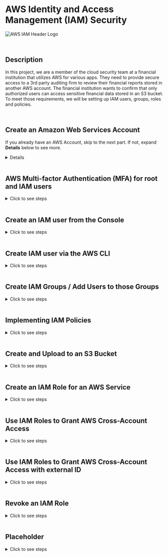 # AWS Identity and Access Management (IAM) Security

![AWS IAM Header Logo](https://github.com/Manny-D/AWS-Security-Identity-and-Access-Management-IAM-/assets/99146530/64c5255b-957d-4136-9356-f5427f9ce4a4)

<br>

## Description 

In this project, we are a member of the cloud security team at a financial institution that utilizes AWS for various apps. They need to provide secure access to a 3rd party auditing firm to review their financial reports stored in another AWS account. The financial institution wants to confirm that only authorized users can access sensitive financial data stored in an S3 bucket. To meet those requirements, we will be setting up IAM users, groups, roles and policies. 

<br>

## Create an Amazon Web Services Account

If you already have an AWS Account, skip to the next part. If not, expand <b>Details</b> below to see more.

<details>
<summary>Details</summary>
 
<br>  

If you do not already have an AWS account, navigate to the following page to create one [https://aws.amazon.com/free](https://aws.amazon.com/free) and click on either Complete Signup or Create a Free Account.

![AWS Sign Up](https://github.com/Manny-D/Virtual-Private-Cloud-VPC/assets/99146530/60c3c592-9e8a-44d5-a7c8-74284d8cdc30)

When on the <b>Contact Information</b> page, select <b>Personal</b> for the Account type.
 
![Account Type](https://github.com/Manny-D/Virtual-Private-Cloud-VPC/assets/99146530/feaadbb9-de42-4ebb-b6c0-6901c0337891)

<b>Note</b>: you will be prompted to enter in credit card info. This is for identity verification and the card will only be charged if you exceed the Free Tier limits.

![CC](https://github.com/Manny-D/Virtual-Private-Cloud-VPC/assets/99146530/d31dd4ae-82db-4079-bdd0-c69649451c52)

Next you will be prompted to confirm your identity via a SMS code, then will be taken to the <b>Select a support plan</b> page, leave it at <b>Basic support - Free</b> and click <b>Complete sign up</b>.

![Free Tier](https://github.com/Manny-D/Virtual-Private-Cloud-VPC/assets/99146530/81256aff-4cfc-4697-8334-2cef1eef592c)

Sign up completed! Click on <b>Go to the AWS Management Console</b>.

![Sign up congrats](https://github.com/Manny-D/Virtual-Private-Cloud-VPC/assets/99146530/d60ae22b-4e1d-4235-9b3d-f30a36ec67aa)

Login to the AWS Management Console using the (default) <b>Root user</b> option. 

![Root user](https://github.com/Manny-D/Virtual-Private-Cloud-VPC/assets/99146530/f25d606b-96dd-42d9-85b3-a845951d3244)
</details>

<br>

## AWS Multi-factor Authentication (MFA) for root and IAM users

<details>
<summary>Click to see steps</summary>

<br>

When creating a new AWS account, the initial user provisioned is the <b>root user</b>. It is a best practice to not use this account for daily tasks because if it gets compromised, you will likely loose access to the account, among other things! We should create another user with full admin privileges. However, for the purposes of this section of the project, we will continue using the <b>root user</b> and secure it with another of layer of protection by enabling <b>AWS MFA</b>. 

<br>

Start by clicking on your Account name (towards the top right) -> click on <b>Security credentials</b>:

![Security credentials](https://github.com/Manny-D/AWS-Security-Identity-and-Access-Management-IAM-/assets/99146530/8349a51b-6ca5-42aa-bb16-199ee1bfaf87)

Click <b>Assign MFA</b>:

![Assign MFA](https://github.com/Manny-D/AWS-Security-Identity-and-Access-Management-IAM-/assets/99146530/e52a2f1c-2f33-467f-bcbd-696b8065b4e3)

Enter a <b>Device name</b> - ex. AWSIAMProject

![Select MFA device](https://github.com/Manny-D/AWS-Security-Identity-and-Access-Management-IAM-/assets/99146530/c21095d3-a549-440c-98f2-db5c4b456049)

In the next section, <b>MFA device</b>, leave it at <b>Authenticator app</b> and click <b>Next</b>. 

![MFA Device](https://github.com/Manny-D/AWS-Security-Identity-and-Access-Management-IAM-/assets/99146530/d4967607-6ffa-4717-a20b-f023a315eee2)

On the <b>Set up device</b> page:

![Authenticator app](https://github.com/Manny-D/AWS-Security-Identity-and-Access-Management-IAM-/assets/99146530/34365c25-9891-4804-9dbf-48bd41596b1d)

- If you don't have an authenticator app, click on the [See a list of compatible applications](https://aws.amazon.com/iam/features/mfa/?audit=2019q1) link to obtain one.
- Click on <b>Show secret key</b> and scan the QR code that appears with the app you're using.
- The app provides codes one at a time. Enter the first one in the <b>MFA code 1</b> field.
- When it updates, enter the new one in the <b>MFA code 2</b> field.
- Press <b>Add MFA</b>. 

All set.

![My security credentials](https://github.com/Manny-D/AWS-Security-Identity-and-Access-Management-IAM-/assets/99146530/1db7ecc7-6574-4721-829d-9f836b4a81f4)

Now logout of your account, then log back in to test AWS MFA with your root user account. 

![MFA code login](https://github.com/Manny-D/AWS-Security-Identity-and-Access-Management-IAM-/assets/99146530/e79d5910-1968-4a3c-916c-7ba5608837ed)

</details>
 
<br>  

## Create an IAM user from the Console

<details>
<summary>Click to see steps</summary>

<br>

To align with the best security practice of least privilege, we will now create an IAM user with admin privileges to use for the remainder of the project, instead of the root user. 

<br>

From the AWS Console search bar, type IAM and click on <b>IAM</b>.

![IAM Service](https://github.com/Manny-D/Identity-and-Access-Management-IAM-Security/assets/99146530/a355e551-3137-43ee-bdd8-8437a58984a0)

This account doesn't have any users yet. So lets add one.

![IAM Dashboard](https://github.com/Manny-D/Identity-and-Access-Management-IAM-Security/assets/99146530/8392686f-a336-4dbc-9154-de2ccd759886)

On the left pane, under <b>Access management</b>, click on <b>Users</b> and on the next page, click on <b>Create user</b>.

![Create user](https://github.com/Manny-D/Identity-and-Access-Management-IAM-Security/assets/99146530/1fb7daef-a7d0-40c0-b1fc-6ab0f48be16b)

On the <b>Specify user details</b> page, under <b>User details</b>, do the following:

![Specifiy User Details ](https://github.com/Manny-D/Identity-and-Access-Management-IAM-Security/assets/99146530/5bfd13f7-82f4-432f-a5fd-5369476b891a)

- <b>User name</b>: <b>SecurityTeamAdmin</b>
- <b>Provide user access to to the AWS Management Console - optional</b>: tick the box
- <b>Are you providing console access to a person?</b>: tick the <b>I want to create an IAM user</b> radio button
- <b>Console password</b>: (create a password and take note of it)
- <b>User must create a new password at next sign-in - Recommended</b>: uncheck this box
     - this is a best practice and should be used under normal circumstances
- Click <b>Next</b>

<br>

On the <b>Set permissions</b> page, tick the <b>Attach policies directly</b> radio button.

![Set permissions](https://github.com/Manny-D/Identity-and-Access-Management-IAM-Security/assets/99146530/a5da3735-87e8-426c-82dd-00ec3fa5ab56)

Under <b>Permissions policies</b>, select the following:
- <b>AdministratorAccess</b>

![Admin Access](https://github.com/Manny-D/Identity-and-Access-Management-IAM-Security/assets/99146530/a16b9791-5a82-490b-af23-20961f516022)

- <b>AWSAccountManagementFullAccess</b> and <b>IAMUserChangePassword</b> (it's faster to search for and add them), then click <b>Next</b>.

![AWS Account Mgmt Full Access](https://github.com/Manny-D/Identity-and-Access-Management-IAM-Security/assets/99146530/d4266e98-c03f-4c23-afd8-8ccb0cb1f052)

Review your settings and click <b>Create user</b>.

![Review and create user](https://github.com/Manny-D/Identity-and-Access-Management-IAM-Security/assets/99146530/d37df096-e9a0-4a73-be7d-6016ed782fdc)

Once created, be sure to note the <b>Console sign-in URL</b>, as we'll be using this to login to the AWS Console moving forward.  

![User created](https://github.com/Manny-D/Identity-and-Access-Management-IAM-Security/assets/99146530/56f8c6a4-faab-4adf-81e5-2757d279fc83)

Test the login of the new IAM user to confirm it's working.

![IAM user test login](https://github.com/Manny-D/Identity-and-Access-Management-IAM-Security/assets/99146530/eca22b59-8c09-4e7d-81b2-4542eb625a6f)

Once logged in, you should notice the user name has changed (see top right of the AWS Console).

![IAM user closeup](https://github.com/Manny-D/Identity-and-Access-Management-IAM-Security/assets/99146530/b82791fb-fd66-48ad-a164-9b9a14acb0a9)

![New IAM user login](https://github.com/Manny-D/Identity-and-Access-Management-IAM-Security/assets/99146530/18437b17-96d6-45cb-952f-c69b83ce0c85)



<br>

</details>
 
<br>

## Create IAM user via the AWS CLI

<details>
<summary>Click to see steps</summary>

<br>

In this section we, will be using the AWS CLI via our own computer. For the purposes of this project, we will not cover the install process, but you can find instructions on Amazon's site located [here](https://docs.aws.amazon.com/cli/latest/userguide/getting-started-install.html).

In order to utilize the AWS CLI, we need to create <b>Access keys</b> to send programmatic calls from our computer. 

<b>Note 1</b>: You can only have a maximum of 2 access keys at a time. <br>
<b>Note 2</b>: It's against best practice to create access keys via the root account. 

<br>

### Create Access Keys

From the AWS console, click on your login name (towards the top right) -> click on <b>Security credentials</b>.

![Security credentials 2](https://github.com/Manny-D/Identity-and-Access-Management-IAM-Security/assets/99146530/a708be3c-e955-45a9-a203-4d88f4594b22)

Scroll down to <b>Access keys</b> and click <b>Create access key</b>.

![Access keys](https://github.com/Manny-D/Identity-and-Access-Management-IAM-Security/assets/99146530/0abf5180-1181-4ef1-ac42-1c9848e96adc)

On the <b>Access key best practices & alternatives</b> page under <b>Use case</b>, do the following:
  
![Create access key](https://github.com/Manny-D/Identity-and-Access-Management-IAM-Security/assets/99146530/85a57373-fc5d-4702-9e87-e6b7d2e95aa9)

- Tick the <b>Command Line Interface (CLI)</b>.
- Put a check in <b>I understand the above recommendation and want to proceed to create an access key</b>.
- Click <b>Next</b>.

<br>

For <b>Set description tag - optional</b>, you can skip, or enter <b>For CLI access</b>, then click <b>Create access key</b>.

![Tag](https://github.com/Manny-D/Identity-and-Access-Management-IAM-Security/assets/99146530/f896c206-6bb4-433c-a34f-7382a4ed0a60)

Document both keys, as you will not be able to retrieve them after seeing them here. <br> 
You may want to download the .csv file for safe keeping. <br>
Once you have both keys saved somewhere, click <b>Done</b>. 

![Access key](https://github.com/Manny-D/Identity-and-Access-Management-IAM-Security/assets/99146530/8e3c80e8-06f5-4d9a-b4ae-191ca479eba5)

<br>

### Create Users

Open your computer's CLI and lets check to confirm the installed AWS CLI Version, enter:

```
aws --version
```

<b>Note</b>: I am using a Mac, so my screenshots are in iTerm2.

![AWS Version](https://github.com/Manny-D/Identity-and-Access-Management-IAM-Security/assets/99146530/1470e505-d9e0-4450-9da7-009a3249f54e)

To access the SecurityTeamAdmin account via the CLI, we need to configure it using the <b>Access keys</b> created above. 

```
aws configure
```

Grab those keys and in your CLI, do the following:

![aws configure](https://github.com/Manny-D/Identity-and-Access-Management-IAM-Security/assets/99146530/4a13f6bf-6ab1-4c19-a05d-1689de5c621f)

- <b>AWS Access Key ID</b> and <b>AWS Secret Access Key</b>: Copy / Paste the keys when prompted.
- <b>Default region name</b>: To check, via the AWS Console, click on the State to the left of your account and you'll see it listed.
   - eg. US East (N. Virginia) <b>us-east-1</b>
- <b>Default output [text]</b>: Type <b>text</b>

<br>

Now let's create some users! Enter the following to create a user:

```
aws iam create-user --user-name (enter username here)
```

Try the above for the users: Matt, Sarah and Deborah.

![Create users](https://github.com/Manny-D/Identity-and-Access-Management-IAM-Security/assets/99146530/c2f7f019-a9cc-43b1-8c42-fd3335838489)

Go back to the <b>AWS Console</b> in your browser to confirm they were created. Navigate to <b>IAM</b>, under <b>Access Management</b>, click on <b>Users</b>.

![User in AWS IAM Users](https://github.com/Manny-D/Identity-and-Access-Management-IAM-Security/assets/99146530/2b55cb05-e203-4671-8b28-77a6d4ab1316)

</details>
 
<br>


## Create IAM Groups / Add Users to those Groups

<details>
<summary>Click to see steps</summary>

<br>

Utilizing IAM groups allows easy management of users' permissions. Users assigned to an IAM group automatically inherit the permissions of the group. 

<br>

### Create IAM Group via the Console

From the IAM Dashboard, under <b>Access management</b> -> click on <b>User groups</b> -> click <b>Create group</b>.

![image](https://github.com/Manny-D/Identity-and-Access-Management-IAM-Security/assets/99146530/5a06eee5-e692-4652-ada4-761b183289c5)

Under <b>Name the group</b>, name it <b>AdminGroup</b> and add <b>Deborah</b> and <b>SecurityTeamAdmin</b>.

![Create user group](https://github.com/Manny-D/Identity-and-Access-Management-IAM-Security/assets/99146530/fb002267-c570-43d8-b366-2ad23fad61de)

Under <b>Attach permissions policies - Optional</b>: 

![Attach perm policies](https://github.com/Manny-D/Identity-and-Access-Management-IAM-Security/assets/99146530/5a1407c2-6b71-4276-90e8-67a0bd399f85)

- Search for / put a check mark next to the </b>AdministratorAccess Policy name</b>.
- Click <b>Create user group</b>.

<br>

Once created, click on <b>View group</b> or the <b>Group name</b> to view more details. 

![User group created](https://github.com/Manny-D/Identity-and-Access-Management-IAM-Security/assets/99146530/344b447c-f4bc-492c-aedc-0885d810c2ad)

![Group Summary](https://github.com/Manny-D/Identity-and-Access-Management-IAM-Security/assets/99146530/3c75772c-6cdd-4978-95c5-3cb372d0d3ea)

If you recall, we created Deborah via the AWS CLI, so she had no permissions assigned. 

Since we added her to a group, she should inherit the group's permissions. Click on her name to confirm.

![Deborah Summary](https://github.com/Manny-D/Identity-and-Access-Management-IAM-Security/assets/99146530/d3c2c31e-4836-46c5-98c0-4c7fe85e6808)

<br>

### Create IAM Group via AWS CLI

Let's create a group via the CLI that will have access to S3 buckets. 

First let's create the group using the following.

```
aws iam create-group --group-name CloudSecurityTeam
```

![CST creation in AWS CLI](https://github.com/Manny-D/Identity-and-Access-Management-IAM-Security/assets/99146530/e78eeccc-b249-4bd4-9f05-47bfc47affdc)

From the IAM Dashboard, under <b>Access management</b> -> <b>User groups</b> -> we should see <b>CloudSecurityTeam</b> but there are errors! 

![CloudSecurityTeam Group](https://github.com/Manny-D/Identity-and-Access-Management-IAM-Security/assets/99146530/4bbec405-25e3-4cf5-b11c-e796e08ace3f)

This is because we haven't assigned any Users nor Permissions as of yet. 

<br>

To take care of that, we'll add Matt and Sarah to that group via the AWS CLI using:

```
aws iam add-user-to-group --group-name CloudSecurityTeam --user-name (enter username here)
```

![CLI add users to CST group](https://github.com/Manny-D/Identity-and-Access-Management-IAM-Security/assets/99146530/d4d610e9-63e2-4283-9001-6fc8ec0d4b51)

Check the IAM Dashboard again under <b>Access management</b> -> <b>User groups</b> -> we should see <b>CloudSecurityTeam</b> now has 2 members.

![CST Members](https://github.com/Manny-D/Identity-and-Access-Management-IAM-Security/assets/99146530/bca38037-f687-4641-8e29-d79e29b7d842)

Click on <b>CloudSecurityTeam Group name</b> to confirm.

![CST Summary Members](https://github.com/Manny-D/Identity-and-Access-Management-IAM-Security/assets/99146530/c0706cc9-c3d9-4a63-8a1a-a60c682326dc)

<br>

Finally, we'll attach the S3 Full Access policy to this group. We need the policy's <b>Amazon Resource Name (ARN)</b>, which is the resource's unique identifier in AWS. 

To do this, go back to the IAM Dashboard and navigate to <b>Access management</b> -> <b>Policies</b> -> filter by / search for <b>S3FullAccess</b>. 

![S3 Policy](https://github.com/Manny-D/Identity-and-Access-Management-IAM-Security/assets/99146530/a6722d2a-913a-4933-8e56-99914c422369)

Click on <b>AmazonS3FullAccess</b> and copy the displayed <b>ARN</b>. 

![S3 ARN](https://github.com/Manny-D/Identity-and-Access-Management-IAM-Security/assets/99146530/dd732a6c-5613-4575-9641-03fe688f7ce6)

With that in mind, use the following command in your CLI:

```
aws iam attach-group-policy --group-name CloudSecurityTeam --policy-arn "arn:aws:iam::aws:policy/AmazonS3FullAccess"
```

![S3 ARN CLI](https://github.com/Manny-D/Identity-and-Access-Management-IAM-Security/assets/99146530/b16656af-ba2b-4941-94ee-71e8fe34982e)

Check the IAM Dashboard again under <b>Access management</b> -> <b>User groups</b> -> check the <b>CloudSecurityTeam User group</b>. You may need to refresh them.

![CST Permission assigned](https://github.com/Manny-D/Identity-and-Access-Management-IAM-Security/assets/99146530/f23d1b00-503d-4674-98ff-2ab8772a6b4a)

Click the <b>CloudSecurityTeam Group name</b> -> <b>Permissions</b> tab -> <b>Permissions policies</b>.

Confirm the <b>AmazonS3FullAccess Policy name</b> appears. You may need to refresh for it to appear.  

![CST Summary Perm Pol](https://github.com/Manny-D/Identity-and-Access-Management-IAM-Security/assets/99146530/cc27a5d1-aa9c-4360-bb56-d2124e06bdd6)

</details>

<br>

## Implementing IAM Policies

<details>
<summary>Click to see steps</summary>

<br>

<b>IAM Policies</b> define access permissions in AWS. For more granular control, you can create <b>Customer-managed</b> policies which are written in Java-Script Object Notation (JSON). If you are not familiar with JSON, you can create them via the visual editor. 

In this section, we'll be creating a <b>Customer-managed</b> policy that allows Read only for IAM.

<br>

In the IAM Dashboard under <b>Access management</b> -> click <b>Policies</b> -> <b>Create Policy</b>.

![Create policy](https://github.com/Manny-D/Identity-and-Access-Management-IAM-Security/assets/99146530/48ae69da-3b19-4877-acc4-187df4785475)

We'll utilize the <b>Visual</b> editor here. Under <b>Service</b> select <b>IAM</b>.

![Specify permissions - IAM](https://github.com/Manny-D/Identity-and-Access-Management-IAM-Security/assets/99146530/8f506c0c-d72c-4d84-9319-28ab89971071)

Under the <b>Actions allowed</b> section that appears, expand <b>Read</b> and add a check to <b>All read actions</b>.

![Access level](https://github.com/Manny-D/Identity-and-Access-Management-IAM-Security/assets/99146530/3fefd9bd-0746-4787-b191-7e3d369647e0)

In the <b>Resources</b> section that appears, we can be specific on which resource(s) we want to grant Read access to. 

![Resources - Specific](https://github.com/Manny-D/Identity-and-Access-Management-IAM-Security/assets/99146530/7d16e95d-2adf-4674-8ae8-f40c7fe38ebb)

If you're curious as to what the JSON code looks like, scroll back to the top and click on <b>JSON</b>.

![Resources - JSON ex](https://github.com/Manny-D/Identity-and-Access-Management-IAM-Security/assets/99146530/766fc13c-0d3d-4ca4-b1b4-14a9866acf29)

Click the <b>Visual</b> button again -> scroll back down to the <b>Resources</b> section -> tick the <b>All</b> radio button -> click <b>Next</b>.

![Resources - All](https://github.com/Manny-D/Identity-and-Access-Management-IAM-Security/assets/99146530/6c4821fe-2ab8-4988-86d1-f51ad6fc5d33)

On the <b>Review and create</b> page, under <b>Policy details</b>, do the following:  

![Policy - Review and create](https://github.com/Manny-D/Identity-and-Access-Management-IAM-Security/assets/99146530/a83d3ed5-b6b2-487e-a25a-9a87521d2451)

- <b>Policy name</b>: <b>IAMReadPolicy</b>
- <b>Description - optional</b>: <b>Read access to IAM</b>
- Scroll down and click on <b>Create policy</b> (not pictured)

<br>

Once created, on the <b>Policies</b> page -> click <b>Filter by Type</b> -> select <b>Customer managed</b>.

![Post Policy Creation - Filter by Type](https://github.com/Manny-D/Identity-and-Access-Management-IAM-Security/assets/99146530/4897fe30-b0ec-41ba-ab64-2f6d29a26fe0)

The <b>IAMReadPolicy</b> should be listed -> click radio button to the left of it -> click <b>Actions</b> and select Attach. 

![Action Attach](https://github.com/Manny-D/Identity-and-Access-Management-IAM-Security/assets/99146530/4c006da6-f729-4b51-82fb-6dab1f6892ab)

On the <b>Attach as a permissions policy</b> page, under <b>IAM Entities</b>, select <b>CloudSecurityTeam</b> -> click <b>Attach policy</b>

![Attach as a permissions policy](https://github.com/Manny-D/Identity-and-Access-Management-IAM-Security/assets/99146530/c0802646-68d1-4829-9b4b-3887fa103d63)

Let's confirm it was attached to the <b>CloudSecurityTeam</b> group. 

In the IAM Dashboard under <b>Access management</b> -> click <b>User groups</b> -> click <b>CloudSecurityTeam</b>.

![Confirm Policy Attached](https://github.com/Manny-D/Identity-and-Access-Management-IAM-Security/assets/99146530/e02ff7d0-6cbe-47b3-b45f-5e6a3f264c24)

Click on the <b>Permissions</b> tab. 

![IAMReadPolicy added](https://github.com/Manny-D/Identity-and-Access-Management-IAM-Security/assets/99146530/53cf6de3-394a-4961-85ac-17f571955879)

Now, in addition to the <b>AmazonS3FullAccess</b> policy added earlier, we should now see the <b>Customer-managed</b> policy (<b>IAMReadPolicy</b>) we just created / attached!

</details>

<br>

## Create and Upload to an S3 Bucket

<details>
<summary>Click to see steps</summary>

<br>

A Simple Storage Service (S3) bucket is a container for objects stored in Amazon. Any number of objects can be stored in a bucket and you can have up to 100 buckets in your account. 

<br>

From the AWS Console search bar, search for s3 and click on <b>S3</b>.

![Search S3](https://github.com/Manny-D/Identity-and-Access-Management-IAM-Security/assets/99146530/9490ee47-e6b2-4937-b3f7-2cfd9dd4cc28)

Click on <b>Create bucket</b>.

![Create bucket](https://github.com/Manny-D/Identity-and-Access-Management-IAM-Security/assets/99146530/546c85cd-7fc1-46bc-af86-3f27215453b7)

Under <b>General configuration</b>, do the following: 

![Bucket Name](https://github.com/Manny-D/Identity-and-Access-Management-IAM-Security/assets/99146530/506fa220-fd45-4a45-adcb-08c1e4526fe4)

- <b>Bucket name</b>: (enter a unique name)
- Leave all remaining section settings at their defaults
- Scroll down and click <b>Create bucket</b> (not pictured)

<br>

Once created, click on the bucket <b>Name</b>.

![S3 Bucket](https://github.com/Manny-D/Identity-and-Access-Management-IAM-Security/assets/99146530/c6849ad8-e284-4d7f-a19e-2b7567ede1d3)

Click up <b>Upload</b>.

![Upload](https://github.com/Manny-D/Identity-and-Access-Management-IAM-Security/assets/99146530/7b2f98e9-87fc-4ff2-968e-dbd2ec985818)

Click <b>Add files</b> -> select any files you want to test with.

![Add files](https://github.com/Manny-D/Identity-and-Access-Management-IAM-Security/assets/99146530/a082bf13-887f-4c6e-b589-2c52630cdb70)

Confirm your selected files are visible under <b>Files and folders</b> -> click <b>Upload</b>.

![Uploaded files](https://github.com/Manny-D/Identity-and-Access-Management-IAM-Security/assets/99146530/4eb8cd39-a2be-4045-ba57-7206efbf6dc9)

Great work!

![Upload successful](https://github.com/Manny-D/Identity-and-Access-Management-IAM-Security/assets/99146530/9f0c2956-4a9f-439f-adaf-a3a7a14de11f)

</details>

<br>

## Create an IAM Role for an AWS Service

<details>
<summary>Click to see steps</summary>

<br>

I AM Roles can be assigned to entities you trust. They have specific permissions and are valid for a short duration. So they are considered a best practice, as they provide temprary credentials that do not need to be rotated. 

<br>

Navigate back to the <b>IAM Dashboard</b>, under <b>Access management</b> -> click on <b>Roles</b> -> click <b>Create role</b>.

![Create role](https://github.com/Manny-D/Identity-and-Access-Management-IAM-Security/assets/99146530/298f997e-47b9-4157-bcd8-7a0ad51b76be)

<b>Note</b>: 2 default Roles already exist - <b>AWS ServiceRoleForSupport</b> and <b>AWSServiceRoleForTrustedAdvisor</b>.

<br>

Under <b>Trusted entity type</b>, leave the default <b>AWS service</b> ticked, as we'll be communicating between 2 AWS services. 

Scroll down to <b>Use case</b> -> select <b>EC2</b> -> scroll down and click <b>Next</b> (not shown). 

![trusted entity - EC2](https://github.com/Manny-D/Identity-and-Access-Management-IAM-Security/assets/99146530/e268d737-bd3b-47fe-ab5b-0ec409f05796)

On the <b>Add permission</b> page, under <b>Permission policies</b>, search for <b>AmazonS3FullAccess</b> -> select it -> click <b>Next</b>.

![Add Permission S3FullAccess](https://github.com/Manny-D/Identity-and-Access-Management-IAM-Security/assets/99146530/d7cc5e97-4e97-48ec-8d1e-c1dc579f9933)

This allows the EC2 service to communicate with the S3 service.

<br>

On the <b>Name, review, and create</b> page, under <b>Role details</b> do the following:

![Name review and create](https://github.com/Manny-D/Identity-and-Access-Management-IAM-Security/assets/99146530/d73f9254-97ac-45e2-9fad-999a8be5d060)

- <b>Role name</b>: <b>EC2toS3Role</b>
- <b>Description</b>: (leave the default entry)
- Scroll down and click <b>Create role</b> (not pictured)

<br>

The <b>EC2toS3Role</b> should now appear with the default ones. 

![EC2toS3Role created](https://github.com/Manny-D/Identity-and-Access-Management-IAM-Security/assets/99146530/9112dc3c-2d17-4a8d-9790-9a439aa04488)

<br> 

### Extra Credit: Attach Role to EC2 instance

We won't go through the process of spinning up an EC2 instance, as this is assumed knowledge and we'll only have it on for a short time.

However, should you want to see a walkthrough, see my other project [here](https://github.com/Manny-D/Deploy-WordPress-in-AWS-EC2?tab=readme-ov-file#create-an-elastic-cloud-compute-instance), then come back to continue. 

Use the following settings when creating the EC2 Instance:
- <b>Name</b>: <b>List S3 buckets</b>
- <b>Key pair</b>: (create one if needed)
- All other section settings including OS and Instance type: (leave at their defaults)
- Click <b>Launch instance</b>

<br>

Once created, click on the <b>Instance ID</b> -> on the next page, click on it again to get to the <b>Instance summary</b> page. 

![List S3 Buckets EC2](https://github.com/Manny-D/Identity-and-Access-Management-IAM-Security/assets/99146530/0cba4ae0-51f6-4bdb-bae9-a776f0191aad)

To add the role, towards the top right, click on <b>Actions</b> -> <b>Security</b> -> <b>Modify IAM role</b>.

![Modify IAM role](https://github.com/Manny-D/Identity-and-Access-Management-IAM-Security/assets/99146530/0d5046dc-b7e1-48e7-b9cd-73fd1e327e87)

On the <b>Modify IAM role</b> page, under <b>IAM role</b>:

![IAM role](https://github.com/Manny-D/Identity-and-Access-Management-IAM-Security/assets/99146530/b384ac38-eaeb-4290-846a-8ca47aa78e81)

- Click on the dropdown and select the role created above -eg. <b>EC2toS3Role</b>
- Click <b>Update IAM role</b>

<br>

The <b>IAM Role</b> field should now be populated. 

![List S3 Buckets EC2 with Role](https://github.com/Manny-D/Identity-and-Access-Management-IAM-Security/assets/99146530/c247082c-e3a3-437b-8bd5-ff7ee1b9d1ee)

<br>

### Extra Credit 2: Configuring the EC2 Instance for Metadata Querying 

To prep for obtaining the metadata, click <b>Actions</b> -> <b>Instance settings</b> -> <b>Modify instance metadata options</b>.

![Metadata options](https://github.com/Manny-D/Identity-and-Access-Management-IAM-Security/assets/99146530/b75b0e00-6a53-4bdb-835c-0aea3f00c710)

On the <b>Modify instance metadata options</b> page, under <b>IMDSv2</b>, tick the <b>Optional Radio button</b> then click <b>Save</b>.

![Modify metadata options](https://github.com/Manny-D/Identity-and-Access-Management-IAM-Security/assets/99146530/21ff2cc4-d47c-4253-b2f2-f04cacb2bb1d)

Navigate back to the <b>Instance summary</b> page -> click <b>Connect</b>.

![Connect](https://github.com/Manny-D/Identity-and-Access-Management-IAM-Security/assets/99146530/ca87a647-6d16-49c0-8042-3008d1f9ea01)

On the <b>Connect to instance</b> page, leave the default settings and click on <b>Connect</b>.

![Connect to instance - EC2 role](https://github.com/Manny-D/Identity-and-Access-Management-IAM-Security/assets/99146530/efe6454f-65c2-4ab7-b645-ad6d735c63ef)

![Instance Connect - Role](https://github.com/Manny-D/Identity-and-Access-Management-IAM-Security/assets/99146530/2161f622-51a7-4926-b4cb-f37eb44fd17c)

<br>

### Extra Credit 3: Query EC2 Instance Metadata via <b>Instance Connect</b>

The EC2 Metadata that we will be querying is the information that can be used to manage or configure the existing running instance. 

The default IP address used to access metadata for all instances is <b>169.254.169.254</b>.

<br>

To start, let's test to see if we can acccess the S3 bucket we created earlier using:

```
aws s3 ls
```

It works, we can see the S3 Bucket created earlier!

![aws s3 ls](https://github.com/Manny-D/Identity-and-Access-Management-IAM-Security/assets/99146530/e90992b7-f3da-4eab-91ce-48f7892bd557)

<br>

Next, we'll query for the following:

EC2 instance metadata: 

```
curl http://169.254.169.254/latest/meta-data/
```

![Meta-data](https://github.com/Manny-D/Identity-and-Access-Management-IAM-Security/assets/99146530/e98a0f16-d288-49eb-bb96-3337295f4d58)

<br>

The public host name from the EC2 instance metadata:

```
curl http://169.254.169.254/latest/meta-data/public-hostname
```

![Public-hostname](https://github.com/Manny-D/Identity-and-Access-Management-IAM-Security/assets/99146530/ab55bc4f-2427-4f17-a6f4-0f53e521dc6f)

<br>

The instance type from the EC2 instance metadata:
```
curl http://169.254.169.254/latest/meta-data/instance-type
```

![Instance-type](https://github.com/Manny-D/Identity-and-Access-Management-IAM-Security/assets/99146530/7087c91f-0a47-48d8-94ea-88847856b310)

<br>

The IAM information from the EC2 instance metadata:

```
curl http://169.254.169.254/latest/meta-data/iam/info
```

![IAM-info](https://github.com/Manny-D/Identity-and-Access-Management-IAM-Security/assets/99146530/bff8027e-e532-4a92-82df-6e025ceb0b22)

<br>

The attached IAM role name from the EC2 instance metadata:

```
curl http://169.254.169.254/latest/meta-data/iam/securitycredentials/
```

![role-name](https://github.com/Manny-D/Identity-and-Access-Management-IAM-Security/assets/99146530/cf0f902f-6413-4c48-a020-1790a9d3fd06)

<br>

The STS security credentials for an IAM role from the EC2 instance metadata:

```
curl http://169.254.169.254/latest/meta-data/iam/securitycredentials/[enter Role name here]
```

![Security Credential for Role Name](https://github.com/Manny-D/Identity-and-Access-Management-IAM-Security/assets/99146530/052265b9-b3c3-41bc-9162-118fde8c154d)

</details>

<br>


## Use IAM Roles to Grant AWS Cross-Account Access

<details>
<summary>Click to see steps</summary>

<br>

In this section, we'll share the resources from our user account, <b>SecurityTeamAdmin</b>, with users in another AWS Account (eg. the 3rd party auditing firm - <b>AuditTeamAdmin</b>).

<b>Note</b>: The project provided another account to use for the 3rd party auditing firm. I will be using that account's info and the info from my account in this section. Also, we cannot be logged into 2 separate AWS Account while in the same browser. So I will be using a different web browser to log into the 3rd party auditing firm's AWS account. 

![AuditTeamAdmin Account](https://github.com/Manny-D/Identity-and-Access-Management-IAM-Security/assets/99146530/8697d46b-12e6-4ac1-a4ac-28b53ab62e13)

<br>

### Creating the Role for the 3rd Party

From the <b>IAM Dashboard</b>, under <b>Access management</b> -> click on <b>Roles</b> -> click <b>Create role</b>.

![Create role - 3rd Party Audit](https://github.com/Manny-D/Identity-and-Access-Management-IAM-Security/assets/99146530/57ca37ea-29be-4bda-9001-1fb8d8e428fd)

<br>

On the <b>Select trusted entity</b> page under <b>Trusted entity type</b>:

- <b>AWS account</b>: (tick this radio button)

On the <b>An AWS account</b> section under <b>Account ID</b>: 
- <b>Another AWS account</b>: (tick this radio button)
   - enter the 3rd party auditing firm <b>Account ID</b>
- Press <b>Next</b>

![Entity Type - 3rd Party Audit](https://github.com/Manny-D/Identity-and-Access-Management-IAM-Security/assets/99146530/fda50d19-ac4f-462a-921b-7205a4679686)

<br>

We want to grant <b>ONLY</b> read permissions:
- Search for <b>s3Read</b> and select it
- Click <b>Next</b>

![Permission - S3ReadOnly](https://github.com/Manny-D/Identity-and-Access-Management-IAM-Security/assets/99146530/eaf68d73-7c41-4503-a45a-38522031a918)

<br>

On the <b>Name, review, and create</b> page under <b>Role details</b>:
- <b>Role name</b>: (enter in a name - eg. <b>AuditFinData</b>)
   - <b>Note</b>: (keep this handy, as we'll need it in a later step) 
- <b>Description</b>: (enter in something relevant - eg. see screenshot)
- Scroll down and click <b>Create role</b> (not pictured)

![Name Review Create - 3rd party audit](https://github.com/Manny-D/Identity-and-Access-Management-IAM-Security/assets/99146530/801474da-1da0-4a39-94c4-b715e12ba0e3)

It should now appear in the <b>Roles</b> list. Click on the newly created role.

![3rd Part Audit Role created](https://github.com/Manny-D/Identity-and-Access-Management-IAM-Security/assets/99146530/c4b3e6b9-775d-448b-a97f-39d3bb60c2e4)

<br>

Here we can see a <b>Summary</b> of the newly created role. 

![3rd Party Audit ARN](https://github.com/Manny-D/Identity-and-Access-Management-IAM-Security/assets/99146530/b587e8fb-ea0f-478c-9dcb-0cde3212d859)

<br>

### Switching roles: How the 3rd Party can access the Financial Institution account

Go back to the 3rd Party Audit account, click on the <b>account name</b> -> <b>Switch role</b>

![AuditTeamAdmin Account](https://github.com/Manny-D/Identity-and-Access-Management-IAM-Security/assets/99146530/f5db6d6e-7684-4de4-b75d-3eca751d0312)

<br>

To switch roles, we need to provide the following:

![Switch Role](https://github.com/Manny-D/Identity-and-Access-Management-IAM-Security/assets/99146530/40426d1c-443e-437e-8fb6-133d68856b7d)

- <b>Account ID</b>: (enter our account's id)
- <b>IAM Role name</b>: (enter the role we created above - eg. <b>AuditFinData</b>)
- <b>Display name - optional</b>: (enter in something, if desired - eg. <b>Audit Team</b>)
- <b>Display color - optional</b>: (choose a color, if desired)
- Click <b>Switch Role</b>

<br>

<b>Note</b>: Though I've obfuscated the <b>Account ID</b>'s for both accounts in this project / section, I've left the ends visible so you can tell them apart. For reference:
- I'm acting as the Financial Institution, so our <b>Account ID</b>: <b>05xxxxxxxxx6</b>
- 3rd Party Audit <b>Account Name</b> / <b>ID</b>: <b>auditteamcxxxxx</b>  / <b>76xxxxxxxx65</b>

<br>

### Cross-Account Access

The 3rd Party Audit Account is now accessing the Financial Institution account.

![Cross Account Access](https://github.com/Manny-D/Identity-and-Access-Management-IAM-Security/assets/99146530/502a32a5-015b-4544-91a7-0e48946781a7)

You can already see the limits the role has imposed on this account from the <b>Access denied</b> text in the other widgets: 
   - eg. <b>Applications</b> and <b>Cost and usage</b>.

<br>

To test the limitations, try navigating to another AWS Service, eg. <b>EC2</b>, and you will get something similar.

![X-Account EC2 Msgs](https://github.com/Manny-D/Identity-and-Access-Management-IAM-Security/assets/99146530/9015f3b3-8fa6-489e-b312-40b3eb8e17d3)

<br>

Now, let's check to see if we can access the S3 bucket. Search for <b>S3</b>, click on it.

The S3 bucket created in the [Create and Upload to an S3 bucket](https://github.com/Manny-D/Identity-and-Access-Management-IAM-Security/blob/main/README.md#create-and-upload-to-an-s3-bucket) section (<b>projectfinancialdatademo</b>) is available and with no error(s). 

Go ahead and click on it. 

![Audit Team S3 Access](https://github.com/Manny-D/Identity-and-Access-Management-IAM-Security/assets/99146530/2cdbeb18-ef9b-4d9a-89ac-d9a4ab10ecd1)

<br>

The 2 files uploaded are available as well. I'm going to click on the <b>sample_financial_data.csv</b> file.

![S3 Objects](https://github.com/Manny-D/Identity-and-Access-Management-IAM-Security/assets/99146530/c4c7718d-324d-4e0a-adb9-bb478b4c1b32)

<br>

It opens an <b>Object overview</b> page. Can I access it though? I'm going to click on <b>Download</b>.

![S3 Object Overview](https://github.com/Manny-D/Identity-and-Access-Management-IAM-Security/assets/99146530/5ff10bf8-e2f0-4aca-9257-b6418c4edc2e)

<br>

It dowloads the file. I also tried <b>Open</b> and it does the same thing.

![S3 Download Fin Data](https://github.com/Manny-D/Identity-and-Access-Management-IAM-Security/assets/99146530/b77d4a2c-d272-47db-8fe5-8318256b81a1)

<br>

So the <b>AuditFinData</b> role we created is working, as I can open / read the file. 

![Accessing the file](https://github.com/Manny-D/Identity-and-Access-Management-IAM-Security/assets/99146530/5ad4700d-48b4-4ff9-9f08-8f06839cd2d2)

<br>

Wait, but what if I try to rename it? 

![Rename](https://github.com/Manny-D/Identity-and-Access-Management-IAM-Security/assets/99146530/369b9bf9-b87c-4e9b-95b0-ff3a0b6d75d1)

Denied!

![Rename Fail](https://github.com/Manny-D/Identity-and-Access-Management-IAM-Security/assets/99146530/668023d1-766c-4d24-b43f-a3d4aaafa98e)

<br>

One last test. What if I try to <b>Upload</b> a file to the S3 bucket?!

![Upload Attempt](https://github.com/Manny-D/Identity-and-Access-Management-IAM-Security/assets/99146530/a576f7fa-d059-47c5-91e8-b6ef5f154c3f)

You shall not pass!

<br>

We've now confirmed that the <b>AuditFinData</b> role has only read permissions for cross-account access. 

Here are 2 noteworthy items about switching roles:
- <b>AWS Management Console session duration</b>: <b>1 hour</b>
- <b>IAM user session duration</b>: <b>12 hours</b>

</details>

<br>

## Use IAM Roles to Grant AWS Cross-Account Access with external ID

<details>
<summary>Click to see steps</summary>

<br>

When dealing with sensitive resources or requiring stricter control, using an <b>external ID</b> with the cross-account IAM role adds an extra layer of authentication to reduces the risk of unauthorized access, even if the temporary credentials for the cross-account IAM role gets compromised.

Although the AWS Console offers role switching, it lacks a direct way to enter an external ID during role selection. So we will be utilizing our computer's CLI again. 

<b>Note</b>: The project provided the Access Key ID and Secret Access Key I will be using in the CLI. Recall, my screenshot are on a Mac on iTerm. 

<br>

Open you computer's CLI and enter in the following to switch to the <b>AuditTeamAdmin</b> account: 

```
aws configure
```

- <b>AWS Access Key ID</b> and <b>AWS Secret Access Key</b>: Copy / Paste the keys when prompted.
- <b>Default region name</b>: To check, via the AWS Console, click on the State to the left of your account and you'll see it listed.
   - eg. US East (N. Virginia) <b>us-east-1</b>
- <b>Default output [text]</b>: Type <b>text</b>

![external ID CLI - switching roles](https://github.com/Manny-D/Identity-and-Access-Management-IAM-Security/assets/99146530/01f0d223-0c56-485d-b7bb-062e97165de9)

<br>

To confirm we switched accounts, enter the following:

```
aws sts get-caller-identity
```

![Confirmed in AuditTeamAdmin account](https://github.com/Manny-D/Identity-and-Access-Management-IAM-Security/assets/99146530/847e32b6-3223-4e17-99de-01ec1ea92119)

<br>

Recall we assigned <b>AuditTeamAdmin</b> account <b>AmazonS3ReadOnlyAccess</b> permissions. So if we type in the following, no S3 buckets will be returned:

```
aws s3 ls
```

![No S3](https://github.com/Manny-D/Identity-and-Access-Management-IAM-Security/assets/99146530/0efb19d2-56a4-4ef0-a0cb-99f00c502d86)

<br>

### Creating the Role with an external ID for the 3rd Party

From the <b>IAM Dashboard</b>, under <b>Access management</b> -> click on <b>Roles</b> -> click <b>Create role</b>.

![Ext ID - Create Role](https://github.com/Manny-D/Identity-and-Access-Management-IAM-Security/assets/99146530/49c342b7-b7fa-455c-ba94-4f82dfbd8747)

<br>

On the <b>Select trusted entity</b> page under <b>Trusted entity type</b>:

![Ext ID - Trusted Entity](https://github.com/Manny-D/Identity-and-Access-Management-IAM-Security/assets/99146530/a115fb4a-de26-4d46-b453-a0b822e8f1f4)

- <b>AWS account</b>: (tick this radio button)

<br>

On the <b>An AWS account</b> section: 
- <b>Another AWS account</b>: (tick this radio button)
   - enter the 3rd party auditing firm <b>Account ID</b>
- Under <b>Options</b>,
   - Check the <b>Require external ID (Best practive when a third party will assume this role</b> box
   - Enter anything for the <b>External ID</b> (eg. <b>@AuditTeamExtID</b>) and note this for later, as we will need this for an upcoming CLI command
- Press <b>Next</b>.
  
![Require External ID](https://github.com/Manny-D/Identity-and-Access-Management-IAM-Security/assets/99146530/e2480328-cbc8-47e1-8727-dc7078eb9200)

<br>

We are going to grant a <b>Customer managed</b> permission:
- Click on the <b>Filter by Type</b> dropdown and select <b>Customer managed</b> 
- Select the <b>S3ListAndReadPolicy</b>
   - (<b>note</b>: this was created outside of the project)
- Click <b>Next</b>

![S3ListAndReadPolicy permission](https://github.com/Manny-D/Identity-and-Access-Management-IAM-Security/assets/99146530/12303579-8675-4e07-9516-ff191cb83239)

<br>

On the <b>Name, review, and create</b> page under <b>Role details</b>:
- <b>Role name</b>: (enter in a name - eg. <b>AuditFinDataExtID</b>)
   - <b>Note</b>: (keep this handy, as we'll need it in a later step) 
- <b>Description</b>: (enter in something relevant - eg. see screenshot)
- Scroll down and click <b>Create role</b> (not pictured)

![Ext ID Name Review Create](https://github.com/Manny-D/Identity-and-Access-Management-IAM-Security/assets/99146530/b1949a26-35f8-4266-86e7-df24a1f0dd20)

<br>

It should now appear in the <b>Roles</b> list. Click on the newly created role.

![Ext ID Role created](https://github.com/Manny-D/Identity-and-Access-Management-IAM-Security/assets/99146530/51a8d4d6-e016-4cb2-a29b-126b23472d9c)

<br>

Here we can see a <b>Summary</b> of the newly created role. Copy the ARN, as we'll need in in the next step:

![Ext ID Role Summary](https://github.com/Manny-D/Identity-and-Access-Management-IAM-Security/assets/99146530/8b1df162-a524-4b7b-a2ae-39ac77247d83)

<br>

### Switching roles: How the 3rd Party can access the Financial Institution account via the CLI

Navigate back to the CLI and do the following to obtain the keys and token to switch roles:

```
aws sts assume-role --role arn (paste the ARN copied above) --role-session-name (enter anything - eg. auditdemo) --external-id (enter external ID created earlier -eg. <b>@AuditTeamExtID</b>)

```

![Ext ID CLI Keys and Token](https://github.com/Manny-D/Identity-and-Access-Management-IAM-Security/assets/99146530/6eafafd9-248a-4c7b-a71a-ede4d2268a5b)

<b>Note</b>: if you omit the <b>external ID</b> you will receive an error similar to this:

![Ext ID CLI error](https://github.com/Manny-D/Identity-and-Access-Management-IAM-Security/assets/99146530/2270998d-9b19-4640-9a14-7457363c6e09)

<br>

Enter in the following obtained from the first command / screenshot above:
- AWS Access Key
- AWS Secret Access Key
- AWS Session Token
  
```
export AWS_ACCESS_KEY_ID=[YOUR_ACCESSKEYID]
export AWS_SECRET_ACCESS_KEY=[YOUR_SECRETACCESSKEY]
export AWS_SESSION_TOKEN=[YOUR_SESSIONTOKEN]
```

![Ext ID login CLI](https://github.com/Manny-D/Identity-and-Access-Management-IAM-Security/assets/99146530/32ec2d9a-1557-4149-957e-99196ff1e185)

<b>Note</b>: for Windows, instead of export, use <b>set</b>:

```
set AWS_ACCESS_KEY_ID=[YOUR_ACCESSKEYID]
set AWS_SECRET_ACCESS_KEY=[YOUR_SECRETACCESSKEY]
set AWS_SESSION_TOKEN=[YOUR_SESSIONTOKEN]
```

<br>

To confirm we've switched roles, enter the following:

```
aws sts get-caller-identity
```

![Switched to Ext ID Role](https://github.com/Manny-D/Identity-and-Access-Management-IAM-Security/assets/99146530/6fe06865-5bc1-4229-83a4-e31ae8b68e76)

<br>

### Cross-Account Access

Now when we type in the following, the S3 bucket created earlier will be returned:

```
aws s3 ls
```

![Ext ID List S3](https://github.com/Manny-D/Identity-and-Access-Management-IAM-Security/assets/99146530/debc3289-f541-40a8-8cec-8e9996dfdf13)









</details>

<br>


## Revoke an IAM Role

<details>
<summary>Click to see steps</summary>

<br>

If credentials to a role are compromised the role can be revoked. 





</details>

<br>


## Placeholder

<details>
<summary>Click to see steps</summary>

<br>




</details>

<br>
